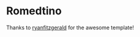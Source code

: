 # Romedtino

Thanks to [ryanfitzgerald](https://ryanfitzgerald.github.com/devportfolio/) for the awesome template!
